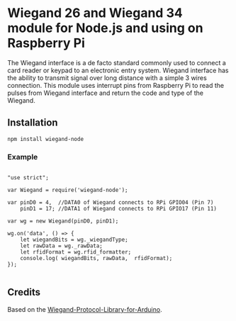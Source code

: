 # Wiegand 26 and Wiegand 34 module for Node.js and using on Raspberry Pi
The Wiegand interface is a de facto standard commonly used to connect a card reader or keypad to an electronic entry system. 
Wiegand interface has the ability to transmit signal over long distance with a simple 3 wires connection. 
This module uses interrupt pins from Raspberry Pi to read the pulses from Wiegand interface and return the code and type of the Wiegand.

## Installation 

	npm install wiegand-node
    
### Example
<pre><code>
"use strict";

var Wiegand = require('wiegand-node');

var pinD0 = 4,  //DATA0 of Wiegand connects to RPi GPIO04 (Pin 7)
    pinD1 = 17; //DATA1 of Wiegand connects to RPi GPIO17 (Pin 11)

var wg = new Wiegand(pinD0, pinD1);

wg.on('data', () => {
    let wiegandBits = wg._wiegandType;
    let rawData = wg._rawData;
    let rfidFormat = wg.rfid_formatter;
    console.log( wiegandBits, rawData,  rfidFormat);
});

</code></pre>

## Credits

Based on the [Wiegand-Protocol-Library-for-Arduino](https://github.com/monkeyboard/Wiegand-Protocol-Library-for-Arduino).

